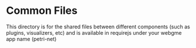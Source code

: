 # Common Files
This directory is for the shared files between different components (such as plugins, visualizers, etc) and is available in requirejs under your webgme app name (petri-net)
